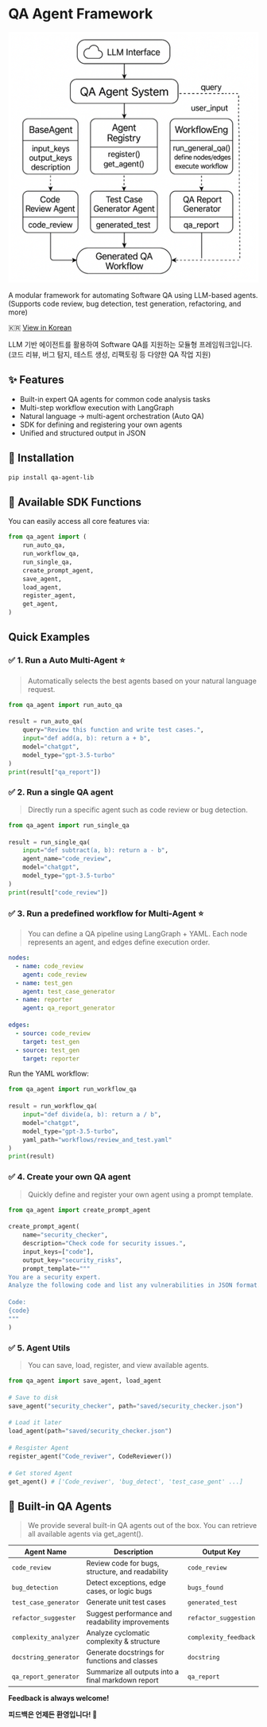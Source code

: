 # QA Agent Framework

![img](./docs/image.png)


A modular framework for automating Software QA using LLM-based agents.  
(Supports code review, bug detection, test generation, refactoring, and more)

🇰🇷 [View in Korean](./docs/README_kor_.md)


LLM 기반 에이전트를 활용하여 Software QA를 지원하는 모듈형 프레임워크입니다.  
(코드 리뷰, 버그 탐지, 테스트 생성, 리팩토링 등 다양한 QA 작업 지원)

## ✨ Features

- Built-in expert QA agents for common code analysis tasks  
- Multi-step workflow execution with LangGraph  
- Natural language → multi-agent orchestration (Auto QA)  
- SDK for defining and registering your own agents  
- Unified and structured output in JSON  


## 🚀 Installation

```bash
pip install qa-agent-lib
```

## 🔧 Available SDK Functions
You can easily access all core features via:


```python
from qa_agent import (
    run_auto_qa,
    run_workflow_qa,
    run_single_qa,
    create_prompt_agent,
    save_agent,
    load_agent,
    register_agent,
    get_agent,
)
``` 

## Quick Examples

### ✅ 1. Run a Auto Multi-Agent ⭐️

> Automatically selects the best agents based on your natural language request.

```python
from qa_agent import run_auto_qa

result = run_auto_qa(
    query="Review this function and write test cases.",
    input="def add(a, b): return a + b",
    model="chatgpt",
    model_type="gpt-3.5-turbo"
)
print(result["qa_report"])
```

### ✅ 2. Run a single QA agent

> Directly run a specific agent such as code review or bug detection.

```python
from qa_agent import run_single_qa

result = run_single_qa(
    input="def subtract(a, b): return a - b",
    agent_name="code_review",
    model="chatgpt",
    model_type="gpt-3.5-turbo"
)
print(result["code_review"])
```

### ✅ 3. Run a predefined workflow for Multi-Agent ⭐️

> You can define a QA pipeline using LangGraph + YAML.
Each node represents an agent, and edges define execution order.


```yaml
nodes:
  - name: code_review
    agent: code_review
  - name: test_gen
    agent: test_case_generator
  - name: reporter
    agent: qa_report_generator

edges:
  - source: code_review
    target: test_gen
  - source: test_gen
    target: reporter
```

Run the YAML workflow:

```python
from qa_agent import run_workflow_qa

result = run_workflow_qa(
    input="def divide(a, b): return a / b",
    model="chatgpt",
    model_type="gpt-3.5-turbo",
    yaml_path="workflows/review_and_test.yaml"
)
print(result)
```

### ✅ 4. Create your own QA agent

> Quickly define and register your own agent using a prompt template.

```python
from qa_agent import create_prompt_agent

create_prompt_agent(
    name="security_checker",
    description="Check code for security issues.",
    input_keys=["code"],
    output_key="security_risks",
    prompt_template="""
You are a security expert.
Analyze the following code and list any vulnerabilities in JSON format.

Code:
{code}
"""
)
```

### ✅ 5. Agent Utils

> You can save, load, register, and view available agents.

```python
from qa_agent import save_agent, load_agent

# Save to disk
save_agent("security_checker", path="saved/security_checker.json")

# Load it later
load_agent(path="saved/security_checker.json")

# Resgister Agent
register_agent("Code_reviwer", CodeReviewer())

# Get stored Agent
get_agent() # ['Code_reviwer', 'bug_detect', 'test_case_gent' ...]
```



## 🧪 Built-in QA Agents

> We provide several built-in QA agents out of the box.
You can retrieve all available agents via get_agent().

| Agent Name             | Description                                       | Output Key            |
|------------------------|---------------------------------------------------|------------------------|
| `code_review`          | Review code for bugs, structure, and readability  | `code_review`          |
| `bug_detection`        | Detect exceptions, edge cases, or logic bugs      | `bugs_found`           |
| `test_case_generator`  | Generate unit test cases                          | `generated_test`       |
| `refactor_suggester`   | Suggest performance and readability improvements  | `refactor_suggestion`  |
| `complexity_analyzer`  | Analyze cyclomatic complexity & structure         | `complexity_feedback`  |
| `docstring_generator`  | Generate docstrings for functions and classes     | `docstring`            |
| `qa_report_generator`  | Summarize all outputs into a final markdown report| `qa_report`            |



**Feedback is always welcome!**

**피드백은 언제든 환영입니다! 🙌**

